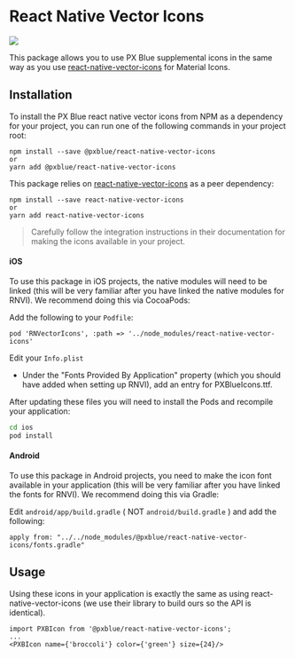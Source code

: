 # React Native Vector Icons

[![](https://img.shields.io/npm/v/@pxblue/react-native-vector-icons.svg?label=@pxblue/react-native-vectoricons&style=flat)](https://www.npmjs.com/package/@pxblue/react-native-vector-icons)

This package allows you to use PX Blue supplemental icons in the same way as you use [react-native-vector-icons](https://www.npmjs.com/package/react-native-vector-icons) for Material Icons.

## Installation

To install the PX Blue react native vector icons from NPM as a dependency for your project, you can run one of the following commands in your project root:

```
npm install --save @pxblue/react-native-vector-icons
or
yarn add @pxblue/react-native-vector-icons
```

This package relies on [react-native-vector-icons](https://www.npmjs.com/package/react-native-vector-icons) as a peer dependency:

```
npm install --save react-native-vector-icons
or
yarn add react-native-vector-icons
```

> Carefully follow the integration instructions in their documentation for making the icons available in your project.

#### iOS

To use this package in iOS projects, the native modules will need to be linked (this will be very familiar after you have linked the native modules for RNVI). We recommend doing this via CocoaPods:

Add the following to your `Podfile`:
```
pod 'RNVectorIcons', :path => '../node_modules/react-native-vector-icons'
```

Edit your `Info.plist`
-   Under the "Fonts Provided By Application" property (which you should have added when setting up RNVI), add an entry for PXBlueIcons.ttf.

After updating these files you will need to install the Pods and recompile your application:

```sh
cd ios
pod install
```

#### Android

To use this package in Android projects, you need to make the icon font available in your application (this will be very familiar after you have linked the fonts for RNVI). We recommend doing this via Gradle:

Edit `android/app/build.gradle` ( NOT `android/build.gradle` ) and add the following:

```
apply from: "../../node_modules/@pxblue/react-native-vector-icons/fonts.gradle"
```

## Usage

Using these icons in your application is exactly the same as using react-native-vector-icons (we use their library to build ours so the API is identical).

```tsx
import PXBIcon from '@pxblue/react-native-vector-icons';
...
<PXBIcon name={'broccoli'} color={'green'} size={24}/>
```
